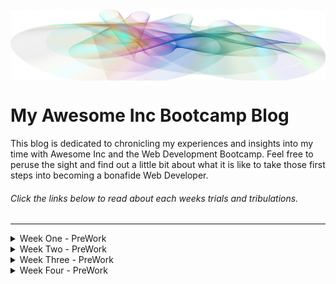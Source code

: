 <img align="center" src="https://github.com/sflittrell/sflittrell.github.io/blob/dev/img/BlogHeader.jpg">

# My Awesome Inc Bootcamp Blog

This blog is dedicated to chronicling my experiences and insights into my time with Awesome Inc and the Web Development Bootcamp. Feel free to peruse the sight and find out a little bit about what it is like to take those first steps into becoming a bonafide Web Developer.
###### *Click the links below to read about each weeks trials and tribulations.*

---

<details><summary>Week One - PreWork</summary>

<hr>
<h2>Onboarding, Git, and Github</h2>
Whew! What a week. I had expected to be challenged but I wasn’t prepared for this. There is so much information coming at you from all sides it can be overwhelming. I have to admit, I got sucked down a hole once or twice, surfacing 5 hours later after finding myself clicking that next link that would finally tell me the etymological origins of of the ~ in coding languages. It’s a trap I tell you! Anyway, it has been challenging but rewarding as well.

<br><img align="right" width="200" height="140" src="https://github.com/sflittrell/sflittrell.github.io/blob/dev/img/FrustrationImage.jpg?raw=true"> One of the first things all of us here in the Bootcamp truly experienced was the philosophy of *fail fast, fail often, fail forward*. This first week was filled with quite a few stumbles and failures. Working with Git in terminal was one such example. It seemed like an insurmountable tangle of confusion. All the commands, pushing and pulling, incorporating VS Code, talking with Github. Blah! It made my head hurt.<br>

At first I saw Git as a program that we would be using to create projects, but then I had an epiphany! Git was a simple, iterative file system not some mysterious, all powerful programing behemoth. All it did was store and keep track of changes you make to files and folders, changes made **using other tools**. Git wasn’t the tool itself! Once I realized that, everything started to come together. Little concepts and ideas started to fall into place and the real work of learning could begin. Not to say everything was peaches and cream. There were still some stumbling blocks here and there, but they didn’t feel insurmountable. I had the confidence to move forward because I had failed and overcome.<br>

This first week has been a challenge but also fun. Does that make me a masochist? Who knows. Let's jump off that cliff together. Until next week.

![Falling of Cliff](https://media.giphy.com/media/kPxPY02zEIuGs/giphy.gif)

</details>

<details><summary>Week Two - PreWork</summary>

<hr>
<h2>HTML and CSS</h2>
So, week two of Bootcamp has come and gone and I’m feeling much more confident in myself and the experience. The second week was all about HTML and CSS. This week seemed a little liter then last. I think because I have had some experience in using it over the years. It was a great opportunity to refresh myself on HTML and learn a lot more about CSS. I can now see the potential and power of CSS for formatting and styling a site.

There wasn’t as much of a struggle this week as there was last. Don’t get me wrong, there were some missteps but most of those come down to my own carelessness, misspellings, typos, simple errors. I think I need to learn to be more patient and not rush to finish. It’s about the learning **process** and not the finished product.

I am eager to learn more about CSS and stretch some of those creative muscles. Really get in there and design something great. I am also excited (and a little nervous) to start using Github collaboratively and see how the workflow works.

</details>

<details><summary>Week Three - PreWork</summary>

<hr>
<h2>Pseudo Code and Java Script<h2>
Well, first off, we're back to floundering, trying to keep our heads above water. Java Script is a beast! It is literally learning a new language, with weird syntax, structure, and inordinate amount of curly brackets. Learning all the methods, arguments, functions, etc. seems like an impossibility. This is where our friend Google comes in. I think I searched for more things this one week then I had in my entire life. And the Katas! I have come to hate them with a burning passion. There is some light at the end of the tunnel however in the form of pseudocode.

At first I thought pseudocode was going to be a waist of time. Why right out everything you're going to do over and over again? Why not just jump right into coding and get it done sooner. I tried doing it that way for the first couple of Katas from Codewars. Let me tell you, I struggled. I couldn't figure out where to start, what should I try. Then I just started to write down, in plain english, what I wanted to do. What would the end product be? It gave me a place to start. I could take those steps I wrote out, throw them in google, and usually get some kind of clue as to what javascript I would need to use to solve the problem. It was a breakthrough! That first step is always the hardest but with pseudocoding you always have a way to ease your way in.

</details>

<details><summary>Week Four - PreWork</summary>

<hr>
<h2>Even more Javascript<h2>


</details>
